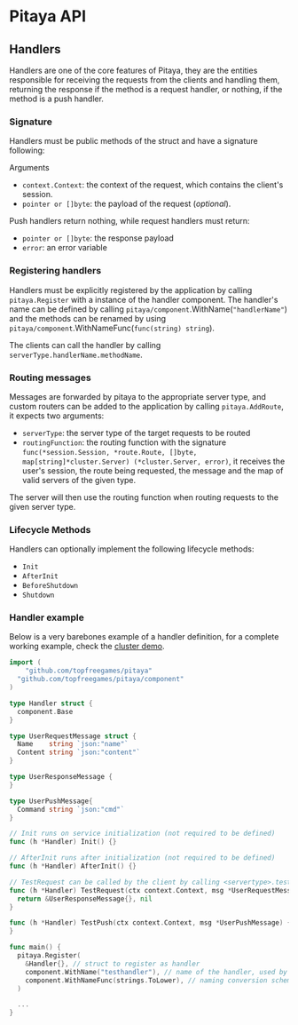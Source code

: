 Pitaya API
==========

## Handlers

Handlers are one of the core features of Pitaya, they are the entities responsible for receiving the requests from the clients and handling them, returning the response if the method is a request handler, or nothing, if the method is a push handler.

### Signature

Handlers must be public methods of the struct and have a signature following:

Arguments
* `context.Context`: the context of the request, which contains the client's session.
* `pointer or []byte`: the payload of the request (_optional_).

Push handlers return nothing, while request handlers must return:
* `pointer or []byte`: the response payload
* `error`: an error variable


### Registering handlers

Handlers must be explicitly registered by the application by calling `pitaya.Register` with a instance of the handler component. The handler's name can be defined by calling `pitaya/component`.WithName(`"handlerName"`) and the methods can be renamed by using `pitaya/component`.WithNameFunc(`func(string) string`).

The clients can call the handler by calling `serverType.handlerName.methodName`.


### Routing messages

Messages are forwarded by pitaya to the appropriate server type, and custom routers can be added to the application by calling `pitaya.AddRoute`, it expects two arguments:

* `serverType`: the server type of the target requests to be routed
* `routingFunction`: the routing function with the signature `func(*session.Session, *route.Route, []byte, map[string]*cluster.Server) (*cluster.Server, error)`, it receives the user's session, the route being requested, the message and the map of valid servers of the given type.

The server will then use the routing function when routing requests to the given server type.


### Lifecycle Methods

Handlers can optionally implement the following lifecycle methods:

* `Init`
* `AfterInit`
* `BeforeShutdown`
* `Shutdown`


### Handler example

Below is a very barebones example of a handler definition, for a complete working example, check the [cluster demo](https://github.com/topfreegames/pitaya/tree/master/examples/demo/cluster).

```go
import (
	"github.com/topfreegames/pitaya"
  "github.com/topfreegames/pitaya/component"
)

type Handler struct {
  component.Base
}

type UserRequestMessage struct {
  Name    string `json:"name"`
  Content string `json:"content"`
}

type UserResponseMessage {
}

type UserPushMessage{
  Command string `json:"cmd"`
}

// Init runs on service initialization (not required to be defined)
func (h *Handler) Init() {}

// AfterInit runs after initialization (not required to be defined)
func (h *Handler) AfterInit() {}

// TestRequest can be called by the client by calling <servertype>.testhandler.testrequest
func (h *Handler) TestRequest(ctx context.Context, msg *UserRequestMessage) (*UserResponseMessage, error) {
  return &UserResponseMessage{}, nil
}

func (h *Handler) TestPush(ctx context.Context, msg *UserPushMessage) {
}

func main() {
  pitaya.Register(
    &Handler{}, // struct to register as handler
    component.WithName("testhandler"), // name of the handler, used by the clients
    component.WithNameFunc(strings.ToLower), // naming conversion scheme to be used by the clients
  )

  ...
}

```
